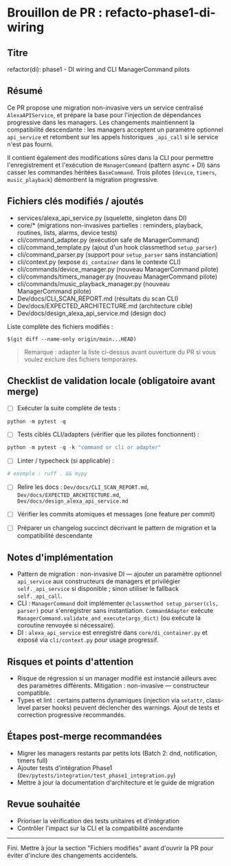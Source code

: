 # Brouillon de PR : refacto-phase1-di-wiring

## Titre

refactor(di): phase1 - DI wiring and CLI ManagerCommand pilots

## Résumé

Ce PR propose une migration non-invasive vers un service centralisé `AlexaAPIService`, et prépare la base pour l'injection de dépendances progressive dans les managers. Les changements maintiennent la compatibilité descendante : les managers acceptent un paramètre optionnel `api_service` et retombent sur les appels historiques `_api_call` si le service n'est pas fourni.

Il contient également des modifications sûres dans la CLI pour permettre l'enregistrement et l'exécution de `ManagerCommand` (pattern async + DI) sans casser les commandes héritées `BaseCommand`. Trois pilotes (`device`, `timers`, `music_playback`) démontrent la migration progressive.

## Fichiers clés modifiés / ajoutés

- services/alexa_api_service.py (squelette, singleton dans DI)
- core/\* (migrations non-invasives partielles : reminders, playback, routines, lists, alarms, device tests)
- cli/command_adapter.py (exécution safe de ManagerCommand)
- cli/command_template.py (ajout d'un hook classmethod `setup_parser`)
- cli/command_parser.py (support pour `setup_parser` sans instanciation)
- cli/context.py (expose `di_container` dans le contexte CLI)
- cli/commands/device_manager.py (nouveau ManagerCommand pilote)
- cli/commands/timers_manager.py (nouveau ManagerCommand pilote)
- cli/commands/music_playback_manager.py (nouveau ManagerCommand pilote)
- Dev/docs/CLI_SCAN_REPORT.md (résultats du scan CLI)
- Dev/docs/EXPECTED_ARCHITECTURE.md (architecture cible)
- Dev/docs/design_alexa_api_service.md (design doc)

Liste complète des fichiers modifiés :

```text
$(git diff --name-only origin/main...HEAD)
```

> Remarque : adapter la liste ci-dessus avant ouverture du PR si vous voulez exclure des fichiers temporaires.

## Checklist de validation locale (obligatoire avant merge)

- [ ] Exécuter la suite complète de tests :

```powershell
python -m pytest -q
```

- [ ] Tests ciblés CLI/adapters (vérifier que les pilotes fonctionnent) :

```powershell
python -m pytest -q -k "command or cli or adapter"
```

- [ ] Linter / typecheck (si applicable) :

```powershell
# exemple : ruff . && mypy
```

- [ ] Relire les docs : `Dev/docs/CLI_SCAN_REPORT.md`, `Dev/docs/EXPECTED_ARCHITECTURE.md`, `Dev/docs/design_alexa_api_service.md`

- [ ] Vérifier les commits atomiques et messages (one feature per commit)

- [ ] Préparer un changelog succinct décrivant le pattern de migration et la compatibilité descendante

## Notes d'implémentation

- Pattern de migration : non-invasive DI — ajouter un paramètre optionnel `api_service` aux constructeurs de managers et privilégier `self._api_service` si disponible ; sinon utiliser le fallback `self._api_call`.
- CLI : `ManagerCommand` doit implémenter `@classmethod setup_parser(cls, parser)` pour s'enregistrer sans instantiation. `CommandAdapter` exécute `ManagerCommand.validate_and_execute(args_dict)` (ou exécute la coroutine renvoyée si nécessaire).
- DI : `alexa_api_service` est enregistré dans `core/di_container.py` et exposé via `cli/context.py` pour usage progressif.

## Risques et points d'attention

- Risque de régression si un manager modifié est instancié ailleurs avec des paramètres différents. Mitigation : non-invasive — constructeur compatible.
- Types et lint : certains patterns dynamiques (injection via `setattr`, class-level parser hooks) peuvent déclencher des warnings. Ajout de tests et correction progressive recommandés.

## Étapes post-merge recommandées

- Migrer les managers restants par petits lots (Batch 2: dnd, notification, timers full)
- Ajouter tests d'intégration Phase1 (`Dev/pytests/integration/test_phase1_integration.py`)
- Mettre à jour la documentation d'architecture et le guide de migration

## Revue souhaitée

- Prioriser la vérification des tests unitaires et d'intégration
- Contrôler l'impact sur la CLI et la compatibilité ascendante

---

Fini. Mettre à jour la section "Fichiers modifiés" avant d'ouvrir la PR pour éviter d'inclure des changements accidentels.
